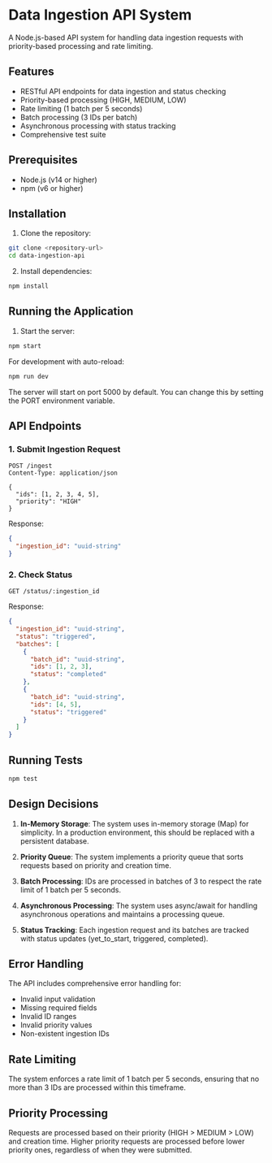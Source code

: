 # Data Ingestion API System

A Node.js-based API system for handling data ingestion requests with priority-based processing and rate limiting.

## Features

- RESTful API endpoints for data ingestion and status checking
- Priority-based processing (HIGH, MEDIUM, LOW)
- Rate limiting (1 batch per 5 seconds)
- Batch processing (3 IDs per batch)
- Asynchronous processing with status tracking
- Comprehensive test suite

## Prerequisites

- Node.js (v14 or higher)
- npm (v6 or higher)

## Installation

1. Clone the repository:
```bash
git clone <repository-url>
cd data-ingestion-api
```

2. Install dependencies:
```bash
npm install
```

## Running the Application

1. Start the server:
```bash
npm start
```

For development with auto-reload:
```bash
npm run dev
```

The server will start on port 5000 by default. You can change this by setting the PORT environment variable.

## API Endpoints

### 1. Submit Ingestion Request
```
POST /ingest
Content-Type: application/json

{
  "ids": [1, 2, 3, 4, 5],
  "priority": "HIGH"
}
```

Response:
```json
{
  "ingestion_id": "uuid-string"
}
```

### 2. Check Status
```
GET /status/:ingestion_id
```

Response:
```json
{
  "ingestion_id": "uuid-string",
  "status": "triggered",
  "batches": [
    {
      "batch_id": "uuid-string",
      "ids": [1, 2, 3],
      "status": "completed"
    },
    {
      "batch_id": "uuid-string",
      "ids": [4, 5],
      "status": "triggered"
    }
  ]
}
```

## Running Tests

```bash
npm test
```

## Design Decisions

1. **In-Memory Storage**: The system uses in-memory storage (Map) for simplicity. In a production environment, this should be replaced with a persistent database.

2. **Priority Queue**: The system implements a priority queue that sorts requests based on priority and creation time.

3. **Batch Processing**: IDs are processed in batches of 3 to respect the rate limit of 1 batch per 5 seconds.

4. **Asynchronous Processing**: The system uses async/await for handling asynchronous operations and maintains a processing queue.

5. **Status Tracking**: Each ingestion request and its batches are tracked with status updates (yet_to_start, triggered, completed).

## Error Handling

The API includes comprehensive error handling for:
- Invalid input validation
- Missing required fields
- Invalid ID ranges
- Invalid priority values
- Non-existent ingestion IDs

## Rate Limiting

The system enforces a rate limit of 1 batch per 5 seconds, ensuring that no more than 3 IDs are processed within this timeframe.

## Priority Processing

Requests are processed based on their priority (HIGH > MEDIUM > LOW) and creation time. Higher priority requests are processed before lower priority ones, regardless of when they were submitted. 